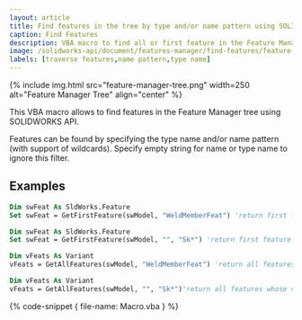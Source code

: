 ```yaml
---
layout: article
title: Find features in the tree by type and/or name pattern using SOLIDWORKS API
caption: Find Features
description: VBA macro to find all or first feature in the Feature Manager tree which match specific feature type name or name pattern using SOLIDWORKS API
image: /solidworks-api/document/features-manager/find-features/feature-manager-tree.png
labels: [traverse features,name pattern,type name]
---
```

{% include img.html src="feature-manager-tree.png" width=250 alt="Feature Manager Tree" align="center" %}

This VBA macro allows to find features in the Feature Manager tree using SOLIDWORKS API.

Features can be found by specifying the type name and/or name pattern (with support of wildcards). Specify empty string for name or type name to ignore this filter.

## Examples

~~~vb
Dim swFeat As SldWorks.Feature
Set swFeat = GetFirstFeature(swModel, "WeldMemberFeat") 'return first feature of WeldMemberFeat type (i.e. Structural Member)
~~~

~~~vb
Dim swFeat As SldWorks.Feature
Set swFeat = GetFirstFeature(swModel, "", "Sk*") 'return first feature which name starts with Sk
~~~

~~~vb
Dim vFeats As Variant
vFeats = GetAllFeatures(swModel, "WeldMemberFeat") 'return all features of WeldMemberFeat type (i.e. Structural Members)
~~~

~~~vb
Dim vFeats As Variant
vFeats = GetAllFeatures(swModel, "", "Sk*")'return all features whose names starts with Sk
~~~

{% code-snippet { file-name: Macro.vba } %}

